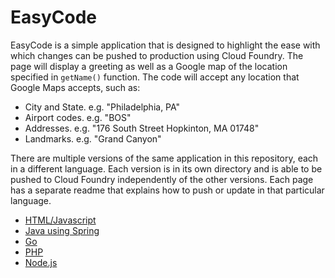 EasyCode
=

EasyCode is a simple application that is designed to highlight the ease with which changes can be pushed to production using Cloud Foundry. 
The page will display a greeting as well as a Google map of the location specified in `getName()` function. The code 
will accept any location that Google Maps accepts, such as:

*	City and State. e.g. "Philadelphia, PA"
*	Airport codes. e.g. "BOS"
*	Addresses. e.g. "176 South Street Hopkinton, MA 01748"
*	Landmarks. e.g. "Grand Canyon"

There are multiple versions of the same application in this repository, each in a different language. Each version is in its own directory and is able to be pushed to Cloud Foundry independently of the other versions. Each page has a separate readme that explains how to push or update in that particular language.

* [HTML/Javascript](https://github.com/seethedata/easycode/tree/master/html)
* [Java using Spring](https://github.com/seethedata/easycode/tree/master/java)
* [Go](https://github.com/seethedata/easycode/tree/master/go)
* [PHP](https://github.com/seethedata/easycode/tree/master/php)
* [Node.js](https://github.com/seethedata/easycode/tree/master/nodejs)

